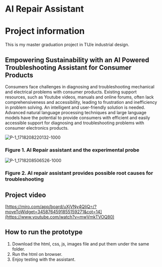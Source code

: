 # AI Repair Assistant

# Project information
This is my master graduation project in TU/e industrial design.

## Empowering Sustainability with an AI Powered Troubleshooting Assistant for Consumer Products
Consumers face challenges in diagnosing and troubleshooting mechanical and electrical problems with consumer products. Existing support resources, such as Youtube videos, manuals and online forums, often lack comprehensiveness and accessibility, leading to frustration and inefficiency in problem solving. An intelligent and user-friendly solution is needed. Advanced natural language processing techniques and large language models have the potential to provide consumers with efficient and easily accessible support for diagnosing and troubleshooting problems with consumer electronics products.

![P-1_1718208220132-1000](https://github.com/Davidhuang616/ai_repair_assistant/assets/124699019/7633529c-c7f3-4de4-83ee-f3aaa6c23758)
### Figure 1. AI Repair assistant and the experimental probe
![P-1_1718208506526-1000](https://github.com/Davidhuang616/ai_repair_assistant/assets/124699019/25211f40-aef9-4b40-adec-9ca22a9ce08d)
### Figure 2. AI repair assistant provides possible root causes for troubleshooting

## Project video
[https://miro.com/app/board/uXjVNy4QIiQ=/?moveToWidget=3458764591855159271&cot=14](https://www.youtube.com/watch?v=mwVmkTVOQ80)

## How to run the prototype
1. Download the html, css, js, images file and put them under the same folder.
2. Run the html on browser.
3. Enjoy testing with the assistant.

